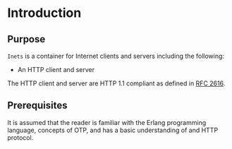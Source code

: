 <!--
%CopyrightBegin%

SPDX-License-Identifier: Apache-2.0

Copyright Ericsson AB 2023-2024. All Rights Reserved.

Licensed under the Apache License, Version 2.0 (the "License");
you may not use this file except in compliance with the License.
You may obtain a copy of the License at

    http://www.apache.org/licenses/LICENSE-2.0

Unless required by applicable law or agreed to in writing, software
distributed under the License is distributed on an "AS IS" BASIS,
WITHOUT WARRANTIES OR CONDITIONS OF ANY KIND, either express or implied.
See the License for the specific language governing permissions and
limitations under the License.

%CopyrightEnd%
-->
# Introduction

## Purpose

`Inets` is a container for Internet clients and servers including the following:

- An HTTP client and server

The HTTP client and server are HTTP 1.1 compliant as defined in
[RFC 2616](http://www.ietf.org/rfc/rfc2616.txt).

## Prerequisites

It is assumed that the reader is familiar with the Erlang programming language,
concepts of OTP, and has a basic understanding of and HTTP protocol.
